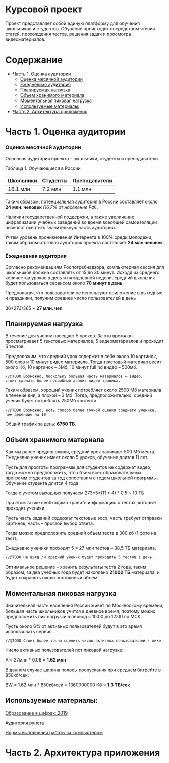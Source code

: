 Курсовой проект
=================

Проект представляет собой единую платформу для обучения школьников и студентов. 
Обучение происходит посредством чтения статей, прохождения тестов, 
решения задач и просмотра видеоматериалов.

Содержание
=================

   * [Часть 1. Оценка аудитории](#часть-1-оценка-аудитории)
      * [Оценка месячной аудитории](#оценка-месячной-аудитории)
      * [Ежедневная аудитория](#ежедневная-аудитория)
      * [Планируемая нагрузка](#планируемая-нагрузка)
      * [Объем хранимого материала](#объем-хранимого-материала)
      * [Моментальная пиковая нагрузка](#моментальная-пиковая-нагрузка)
      * [Используемые материалы:](#используемые-материалы)
   * [Часть 2. Архитектура приложения](#часть-2-архитектура-приложения)

Часть 1. Оценка аудитории
=================

### Оценка месячной аудитории

Основная аудитория проекта – школьники, студенты и преподаватели.

Таблица 1. Обучающиеся в России

| Школьники | Студенты | Преподаватели |
| --------- | -------- | ------------- |
| 16.1 млн  | 7.2 млн  | 1.1 млн       |

Таким образом, потенциальная аудитория в России составляет около 
**24 млн. человек** _(16,7% от населения РФ)_.

Наличии государственной поддержки, а также увеличение цифрализации 
учебных заведений во время всеобщей самоизоляции позволят охватить 
значительную часть аудитории.

Учтем уровень проникновения Интернета в 100% среди молодежи, таким образом 
итоговая аудитория проекта составляет **24 млн человек**.

### Ежедневная аудитория

Согласно рекомендациям Роспотребнадзора, компьютерная сессия для школьников 
должна составлять от 15 до 30 минут. Исходя из среднего количества уроков в 
день и пятидневной недели, средний школьник будет пользоваться сервисом 
около **70 минут в день**.

Предполагая, что пользователи не используют приложение в выходные и праздники, 
получим среднее число пользователей в день 

36\*273/365 ~ **27 млн. чел**

## Планируемая нагрузка

В течение дня ученик посещает 5 уроков. За это время он просматривает 
5 текстовых материалов, 5 видеоматериалов и проходит 5 тестов.

Предположим, что средний урок содержит в себе около 10 картинок, 500 слов и 10 минут видео материала.
Тогда текстовый материал весит около Кб, 10 картинок – 3Мб, 10 минут full hd видео – 500мб.

```
//@TODO Возможно, поскольку большая часть материалов – видео,
стоит сделать более подробный анализ видео трафика.
```

Таким образом, хороший ученик потребляет около 2500 Мб материала в течение дня, а плохой – 3 Мб.
Тогда, предположительно, средний ученик будет потреблять 250Мб контента.

```
//@TODO Возможно, есть способ более точной оценки среднего ученика, чем делениие на 10
```

Общий трафик за день: **6750 ТБ**.

## Объем хранимого материала

Как мы ранее предположили, средний урок занимает 500 Мб места. 
Ежедневно ученик имеет около 5 уроков, обучение длится 11 лет. 

Пусть для простоты программы для студентов не содержат видео, 
тогда можно предположить, что объем всех образовательных программ 
студентов за год сопоставим с годом школьной прогрммы. 
Обучение студента длится 4 года.

Тогда с учетом выходных получаем
273\*5\*(11 + 4) * 0.5 ~ 10 ТБ

При этом также необходимо хранить информацию о тестах, которые проходят ученики

Пусть часть заданий содержат текстовые эссэ, часть требует отправки картинок, 
часть – простой выбор ответа.

Тогда можно предположить средний объем теста в 300 кб (1 фото на тест).

Ежедневно ученики проходят 5 * 27 млн тестов – 38,5 ТБ материала.
```
//@TODO На вряд ли средний ученик будет проходить 5 тестов в день.
```
Оптимальное решение – хранить результаты теста 2 года, таким образом, 
за два учебных года будет накоплено **21000 ТБ** материала, 
и будет сохранять около постоянный объем.

## Моментальная пиковая нагрузка

Значительная часть населения России живет по Москвоскому времени, 
большая часть школьников учится в дневное время, поэтому можно предположить 
пик нагрузки в период с 10:00 до 12:00 по МСК.

Пусть около 6% от активных пользователей будут в это время использовать сервис.
```
//@TODO Стоит более точно оценить число активных пользователей в пике.
```
Число активных пользователей пот пиковой нагрузке: 

A = 27млн \* 0.06 = **1.62 млн**

В данном случае ширина полосы пропускания при среднем битрейте в 850кб/сек:

BW = 1.62 млн \* 850кб/сек = 1360000000 Кб = **1.3 ТБ/сек**

## Используемые материалы:

[Образование в цифрах: 2019](https://www.hse.ru/data/2019/08/12/1483728373/oc2019.PDF)

[Аудитория рунета](https://cloud.mail.ru/public/TQZu/3gjz8ELsd)

[Нормы выполнения работы за компьютером](http://04.rospotrebnadzor.ru/index.php/press-center/healthy-lifestyle/13188-07092020.html)

Часть 2. Архитектура приложения
=================